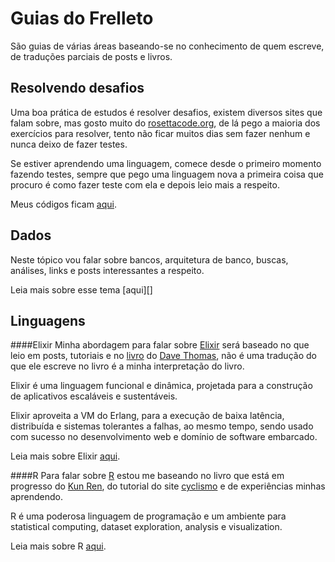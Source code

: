Guias do Frelleto
==
São guias de várias áreas baseando-se no conhecimento de quem escreve, de traduções parciais de posts e livros.

Resolvendo desafios
--
Uma boa prática de estudos é resolver desafios, existem diversos sites que falam sobre, mas gosto muito do [rosettacode.org][rosetta_task], de lá pego a maioria dos exercícios para resolver, tento não ficar muitos dias sem fazer nenhum e nunca deixo de fazer testes.

Se estiver aprendendo uma linguagem, comece desde o primeiro momento fazendo testes, sempre que pego uma linguagem nova a primeira coisa que procuro é como fazer teste com ela e depois leio mais a respeito.

Meus códigos ficam [aqui][rosetta_zampi].

Dados
--

Neste tópico vou falar sobre bancos, arquitetura de banco, buscas, análises, links e posts interessantes a respeito.

Leia mais sobre esse tema [aqui][]

Linguagens
--
####Elixir
Minha abordagem para falar sobre [Elixir][elixir] será baseado no que leio em posts, tutoriais e no [livro][book_pragprog_elixir] do [Dave Thomas][site_dave_thomas], não é uma tradução do que ele escreve no livro é a minha interpretação do livro.

Elixir é uma linguagem funcional e dinâmica, projetada para a construção de aplicativos escaláveis e sustentáveis.

Elixir aproveita a VM do Erlang, para a execução de baixa latência, distribuída e sistemas tolerantes a falhas, ao mesmo tempo, sendo usado com sucesso no desenvolvimento web e domínio de software embarcado.

Leia mais sobre Elixir [aqui][elixir_instalation].

####R
Para falar sobre [R][r_language] estou me baseando no livro que está em progresso do [Kun Ren][book_kun_ren], do tutorial do site [cyclismo][cyclismo_tutorial] e de experiências minhas aprendendo.

R é uma poderosa linguagem de programação e um ambiente para statistical computing, dataset exploration, analysis e visualization.

Leia mais sobre R [aqui][r_instalation].

[rosetta_task]: http://rosettacode.org/wiki/Category:Programming_Tasks
[rosetta_zampi]: https://github.com/vagnerzampieri/rosettacode
[data]: https://github.com/frelleto/guides/tree/master/dados
[elixir]: http://elixir-lang.org/
[book_pragprog_elixir]: https://pragprog.com/book/elixir/programming-elixir
[site_dave_thomas]: http://pragdave.me/
[elixir_instalation]: https://github.com/frelleto/guides/blob/master/languages/elixir/README.md
[r_language]: http://www.r-project.org/
[book_kun_ren]: http://renkun.me/learnR/index.html
[cyclismo_tutorial]: http://www.cyclismo.org/tutorial/R/index.html
[r_instalation]: https://github.com/frelleto/guides/blob/master/languages/R/README.md
